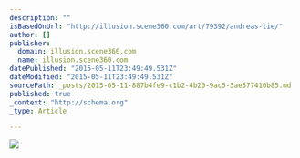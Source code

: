 ```yaml
---
description: ""
isBasedOnUrl: "http://illusion.scene360.com/art/79392/andreas-lie/"
author: []
publisher:
  domain: illusion.scene360.com
  name: illusion.scene360.com
datePublished: "2015-05-11T23:49:49.531Z"
dateModified: "2015-05-11T23:49:49.531Z"
sourcePath: _posts/2015-05-11-887b4fe9-c1b2-4b20-9ac5-3ae577410b85.md
published: true
_context: "http://schema.org"
_type: Article

---
```

![](http://illusion.scene360.com/wp-content/themes/sahara-10/submissions/2015/05/andreas-lie-02.jpg)